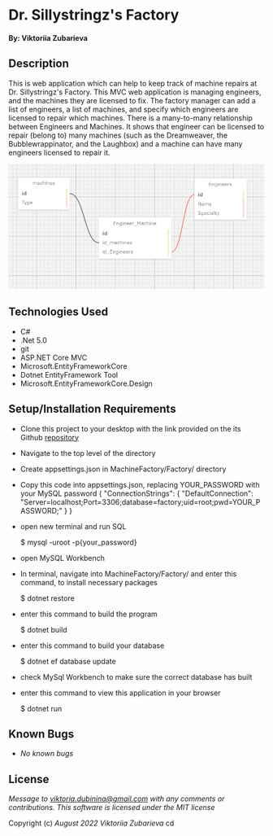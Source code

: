 # Dr. Sillystringz's Factory

#### By: Viktoriia Zubarieva

## Description

This is web application which can help to keep track of machine repairs at Dr. Sillystringz's Factory. This MVC web application is managing engineers, and the machines they are licensed to fix. The factory manager can add a list of engineers, a list of machines, and specify which engineers are licensed to repair which machines. There is a many-to-many relationship between Engineers and Machines. It shows that engineer can be licensed to repair (belong to) many machines (such as the Dreamweaver, the Bubblewrappinator, and the Laughbox) and a machine can have many engineers licensed to repair it.

![schema-machine-factory](Factory/wwwroot/img/schema.png)

## Technologies Used

- C#
- .Net 5.0
- git
- ASP.NET Core MVC
- Microsoft.EntityFrameworkCore
- Dotnet EntityFramework Tool
- Microsoft.EntityFrameworkCore.Design

## Setup/Installation Requirements

- Clone this project to your desktop with the link provided on the its Github [repository](https://github.com/vzubarieva/MachineFactory.Solution.Solution)
- Navigate to the top level of the directory
- Create appsettings.json in MachineFactory/Factory/ directory
- Copy this code into appsettings.json, replacing YOUR_PASSWORD with your MySQL password
  {
  "ConnectionStrings":
  { "DefaultConnection": "Server=localhost;Port=3306;database=factory;uid=root;pwd=YOUR_PASSWORD;" }
  }

- open new terminal and run SQL

  $ mysql -uroot -p{your_password}

- open MySQL Workbench
- In terminal, navigate into MachineFactory/Factory/ and enter this command, to install necessary packages

  $ dotnet restore

- enter this command to build the program

  $ dotnet build

- enter this command to build your database

  $ dotnet ef database update

- check MySql Workbench to make sure the correct database has built
- enter this command to view this application in your browser

  $ dotnet run

## Known Bugs

- _No known bugs_

## License

_Message to viktoria.dubinina@gmail.com with any comments or contributions. This software is licensed under the MIT license_

Copyright (c) _August 2022_ _Viktoriia Zubarieva_
cd
